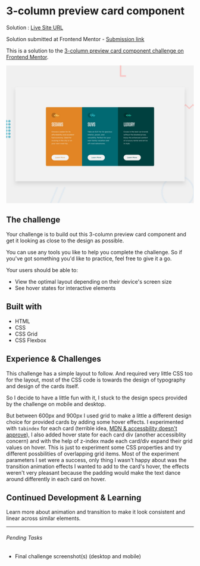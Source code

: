 # 3-column preview card component

Solution : [Live Site URL](https://frontend-mentor-challenges-ecru.vercel.app/3-column-preview-card-component/)

Solution submitted  at Frontend Mentor - [Submission link](https://www.frontendmentor.io/solutions/3column-preview-card-component-with-unique-tablet-view-9lWoAoGXF)

This is a solution to the [3-column preview card component challenge on Frontend Mentor](https://www.frontendmentor.io/challenges/3column-preview-card-component-pH92eAR2-). 

![Design preview for the 3-column preview card component coding challenge](./design/desktop-preview.jpg)
 
## The challenge

Your challenge is to build out this 3-column preview card component and get it looking as close to the design as possible.

You can use any tools you like to help you complete the challenge. So if you've got something you'd like to practice, feel free to give it a go.

Your users should be able to:

- View the optimal layout depending on their device's screen size
- See hover states for interactive elements

## Built with
- HTML
- CSS
- CSS Grid
-  CSS Flexbox

## Experience & Challenges
This challenge has a simple layout to follow. And required very little CSS too for the layout, most of the CSS code is towards the design of typography and design of the cards itself. 

So I decide to have a little fun with it, I stuck to the design specs provided by the challenge on mobile and desktop. 

But between 600px and 900px I used grid to make a little a different design choice for provided cards by adding some hover effects. I experimented with `tabindex` for each card (terrible idea, [MDN & accessbility doesn't approve](https://developer.mozilla.org/en-US/docs/Web/HTML/Global_attributes/tabindex#accessibility_concerns)), I also added hover state for each card div (another accessiblity concern) and with the help of z-index made each card/div expand their grid values on hover. This is just to experiment some CSS properties and try different possbilities of overlapping grid items. Most of the experiment parameters I set were a success, only thing I wasn't happy about was the transition animation effects I wanted to add to the card's hover, the effects weren't very pleasant because the padding would make the text dance around differently in each card on hover.

## Continued Development & Learning

Learn more about animation and transition to make it look consistent and linear across similar elements.

---

###### Pending Tasks 

- Final challenge screenshot(s) (desktop and mobile)